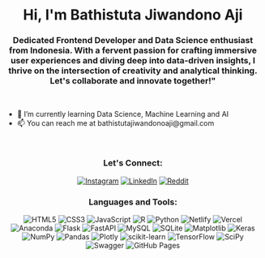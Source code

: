 <h1 align="center">Hi, I'm Bathistuta Jiwandono Aji</h1>
<h3 align="center">Dedicated Frontend Developer and Data Science enthusiast from Indonesia. With a fervent passion for crafting immersive user experiences and diving deep into data-driven insights, I thrive on the intersection of creativity and analytical thinking.
 <br> Let's collaborate and innovate together!"</h3>

<br>
<ul>
  <li>🌱 I’m currently learning Data Science, Machine Learning and AI</li>
  <li>📫 You can reach me at bathistutajiwandonoaji@gmail.com</li>
</ul>

<br>
<h3 align="center">Let's Connect:</h3>
<p align="center">
  <a href="https://instagram.com/bathistuta"><img src="https://img.shields.io/badge/Instagram-%23E4405F.svg?logo=Instagram&logoColor=white" alt="Instagram"></a>
  <a href="https://linkedin.com/in/bathistuta-jiwandono-aji"><img src="https://img.shields.io/badge/LinkedIn-%230077B5.svg?logo=linkedin&logoColor=white" alt="LinkedIn"></a>
  <a href="https://reddit.com/user/Heatzel"><img src="https://img.shields.io/badge/Reddit-%23FF4500.svg?logo=Reddit&logoColor=white" alt="Reddit"></a>
</p>


<h3 align="center">Languages and Tools:</h3>

<p align="center">
  <img src="https://img.shields.io/badge/HTML5-%23E34F26.svg?style=for-the-badge&logo=html5&logoColor=white" alt="HTML5">
  <img src="https://img.shields.io/badge/CSS3-%231572B6.svg?style=for-the-badge&logo=css3&logoColor=white" alt="CSS3">
  <img src="https://img.shields.io/badge/JavaScript-%23323330.svg?style=for-the-badge&logo=javascript&logoColor=%23F7DF1E" alt="JavaScript">
  <img src="https://img.shields.io/badge/R-%23276DC3.svg?style=for-the-badge&logo=r&logoColor=white" alt="R">
  <img src="https://img.shields.io/badge/Python-3670A0?style=for-the-badge&logo=python&logoColor=ffdd54" alt="Python">
  <img src="https://img.shields.io/badge/Netlify-%23000000.svg?style=for-the-badge&logo=netlify&logoColor=#00C7B7" alt="Netlify">
  <img src="https://img.shields.io/badge/Vercel-%23000000.svg?style=for-the-badge&logo=vercel&logoColor=white" alt="Vercel">
  <img src="https://img.shields.io/badge/Anaconda-%2344A833.svg?style=for-the-badge&logo=anaconda&logoColor=white" alt="Anaconda">
  <img src="https://img.shields.io/badge/Flask-%23000.svg?style=for-the-badge&logo=flask&logoColor=white" alt="Flask">
  <img src="https://img.shields.io/badge/FastAPI-005571?style=for-the-badge&logo=fastapi" alt="FastAPI">
  <img src="https://img.shields.io/badge/MySQL-%2300000f.svg?style=for-the-badge&logo=mysql&logoColor=white" alt="MySQL">
  <img src="https://img.shields.io/badge/SQLite-%2307405e.svg?style=for-the-badge&logo=sqlite&logoColor=white" alt="SQLite">
  <img src="https://img.shields.io/badge/Matplotlib-%23ffffff.svg?style=for-the-badge&logo=Matplotlib&logoColor=black" alt="Matplotlib">
  <img src="https://img.shields.io/badge/Keras-%23D00000.svg?style=for-the-badge&logo=Keras&logoColor=white" alt="Keras">
  <img src="https://img.shields.io/badge/NumPy-%23013243.svg?style=for-the-badge&logo=numpy&logoColor=white" alt="NumPy">
  <img src="https://img.shields.io/badge/Pandas-%23150458.svg?style=for-the-badge&logo=pandas&logoColor=white" alt="Pandas">
  <img src="https://img.shields.io/badge/Plotly-%233F4F75.svg?style=for-the-badge&logo=plotly&logoColor=white" alt="Plotly">
  <img src="https://img.shields.io/badge/scikit--learn-%23F7931E.svg?style=for-the-badge&logo=scikit-learn&logoColor=white" alt="scikit-learn">
  <img src="https://img.shields.io/badge/TensorFlow-%23FF6F00.svg?style=for-the-badge&logo=TensorFlow&logoColor=white" alt="TensorFlow">
  <img src="https://img.shields.io/badge/SciPy-%230C55A5.svg?style=for-the-badge&logo=scipy&logoColor=white" alt="SciPy">
  <img src="https://img.shields.io/badge/Swagger-%23Clojure?style=for-the-badge&logo=swagger&logoColor=white" alt="Swagger">
  <img src="https://img.shields.io/badge/Github%20Pages-121013?style=for-the-badge&logo=github&logoColor=white" alt="GitHub Pages">
</p>

